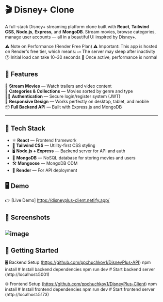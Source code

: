 # 🎬 Disney+ Clone

A full-stack Disney+ streaming platform clone built with **React**, **Tailwind CSS**, **Node.js**, **Express**, and **MongoDB**. Stream movies, browse categories, manage user accounts — all in a beautiful UI inspired by Disney+.

⚠️ Note on Performance (Render Free Plan)
⚠️ Important: This app is hosted on Render's free tier, which means:
💤 The server may sleep after inactivity
🕐 Initial load can take 10–30 seconds
🚀 Once active, performance is normal

## 🌟 Features

🍿 **Stream Movies** — Watch trailers and video content  
📁 **Categories & Collections** — Movies sorted by genre and type  
🧑‍💻 **Authentication** — Secure login/register system (JWT)  
🎨 **Responsive Design** — Works perfectly on desktop, tablet, and mobile  
📦 **Full Backend API** — Built with Express.js and MongoDB  

---

## 🧰 Tech Stack

- ⚛️ **React** — Frontend framework  
- 🎨 **Tailwind CSS** — Utility-first CSS styling  
- 🖥️ **Node.js + Express** — Backend server for API and auth  
- 🍃 **MongoDB** — NoSQL database for storing movies and users  
- 🛠️ **Mongoose** — MongoDB ODM  
- 🚀 **Render** — For API deployment  

## 🖥 Demo

👉 [Live Demo] https://disneyplus-client.netlify.app/

## 📸 Screenshots
![image](https://github.com/user-attachments/assets/a27132d5-0640-4018-a816-4e7675785053)
---

## 🚀 Getting Started

🖥️ Backend Setup (https://github.com/ppchuchkov1/DisneyPlus-API)
npm install         # Install backend dependencies
npm run dev         # Start backend server (http://localhost:5001)

🌐 Frontend Setup (https://github.com/ppchuchkov1/DisneyPlus-Client)
npm install         # Install frontend dependencies
npm run dev         # Start frontend server (http://localhost:5173)
